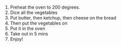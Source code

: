 1) Preheat the oven to 200 degrees.
2) Dice all the vegetables
3) Put butter, then ketchup, then cheese on the bread
4) Then put the vegetables on
5) Put it in the oven
6) Take out in 5 mins
7) Enjoy!